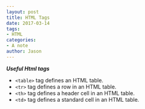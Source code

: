 ```yaml
---
layout: post
title: HTML Tags
date: 2017-03-14
tags:
- HTML
categories:
- A note
author: Jason
---
```

<p><strong><em>Useful Html tags</em></strong></p>

* `<table>` tag defines an HTML table.
* `<tr>` tag defines a row in an HTML table.
* `<th>` tag defines a header cell in an HTML table.
* `<td>` tag defines a standard cell in an HTML table.
